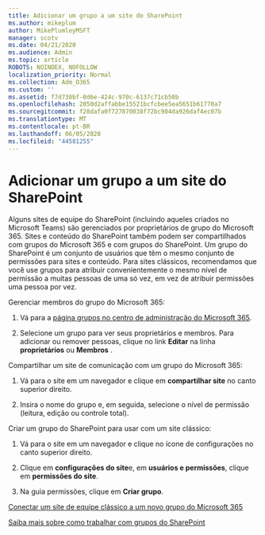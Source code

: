 ```yaml
---
title: Adicionar um grupo a um site do SharePoint
ms.author: mikeplum
author: MikePlumleyMSFT
manager: scotv
ms.date: 04/21/2020
ms.audience: Admin
ms.topic: article
ROBOTS: NOINDEX, NOFOLLOW
localization_priority: Normal
ms.collection: Adm_O365
ms.custom: ''
ms.assetid: f7d730bf-0d6e-424c-970c-6137c71cb50b
ms.openlocfilehash: 2050d2affabbe15521bcfcbee5ea5651b61770a7
ms.sourcegitcommit: f28dafa0f727870038f72bc904da926daf4ec07b
ms.translationtype: MT
ms.contentlocale: pt-BR
ms.lasthandoff: 06/05/2020
ms.locfileid: "44581255"
---
```

# <a name="add-a-group-to-a-sharepoint-site"></a>Adicionar um grupo a um site do SharePoint

Alguns sites de equipe do SharePoint (incluindo aqueles criados no Microsoft Teams) são gerenciados por proprietários de grupo do Microsoft 365. Sites e conteúdo do SharePoint também podem ser compartilhados com grupos do Microsoft 365 e com grupos do SharePoint. Um grupo do SharePoint é um conjunto de usuários que têm o mesmo conjunto de permissões para sites e conteúdo. Para sites clássicos, recomendamos que você use grupos para atribuir convenientemente o mesmo nível de permissão a muitas pessoas de uma só vez, em vez de atribuir permissões uma pessoa por vez.
  
Gerenciar membros do grupo do Microsoft 365:
  
1. Vá para a [página grupos no centro de administração do Microsoft 365](https://portal.office.com/adminportal/home#/groups).
    
2. Selecione um grupo para ver seus proprietários e membros. Para adicionar ou remover pessoas, clique no link **Editar** na linha **proprietários** ou **Membros** . 
    
Compartilhar um site de comunicação com um grupo do Microsoft 365:
  
1. Vá para o site em um navegador e clique em **compartilhar site** no canto superior direito. 
    
2. Insira o nome do grupo e, em seguida, selecione o nível de permissão (leitura, edição ou controle total).
    
Criar um grupo do SharePoint para usar com um site clássico:
  
1. Vá para o site em um navegador e clique no ícone de configurações no canto superior direito.
    
2. Clique em **configurações do site**e, em **usuários e permissões**, clique em **permissões do site**.
    
3. Na guia permissões, clique em **Criar grupo**.
    
[Conectar um site de equipe clássico a um novo grupo do Microsoft 365](https://go.microsoft.com/fwlink/?linkid=2008654)
  
[Saiba mais sobre como trabalhar com grupos do SharePoint](https://go.microsoft.com/fwlink/?linkid=874658)
  

